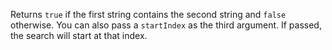Returns `true` if the first string contains the second string and `false` otherwise. You can also pass a `startIndex` as the third argument. If passed, the search will start at that index.
